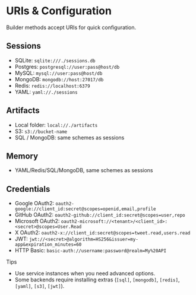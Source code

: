 # URIs & Configuration

Builder methods accept URIs for quick configuration.

## Sessions
- SQLite: `sqlite:///./sessions.db`
- Postgres: `postgresql://user:pass@host/db`
- MySQL: `mysql://user:pass@host/db`
- MongoDB: `mongodb://host:27017/db`
- Redis: `redis://localhost:6379`
- YAML: `yaml://./sessions`

## Artifacts
- Local folder: `local://./artifacts`
- S3: `s3://bucket-name`
- SQL / MongoDB: same schemes as sessions

## Memory
- YAML/Redis/SQL/MongoDB, same schemes as sessions

## Credentials
- Google OAuth2: `oauth2-google://client_id:secret@scopes=openid,email,profile`
- GitHub OAuth2: `oauth2-github://client_id:secret@scopes=user,repo`
- Microsoft OAuth2: `oauth2-microsoft://<tenant>/<client_id>:<secret>@scopes=User.Read`
- X OAuth2: `oauth2-x://client_id:secret@scopes=tweet.read,users.read`
- JWT: `jwt://<secret>@algorithm=HS256&issuer=my-app&expiration_minutes=60`
- HTTP Basic: `basic-auth://username:password@realm=My%20API`

Tips
- Use service instances when you need advanced options.
- Some backends require installing extras (`[sql]`, `[mongodb]`, `[redis]`, `[yaml]`, `[s3]`, `[jwt]`).
